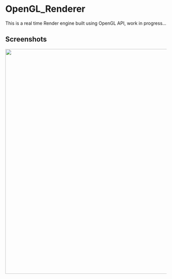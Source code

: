 # OpenGL_Renderer
This is a real time Render engine built using OpenGL API, work in progress...

## Screenshots
<image src="./Screenshot.png" width="700" ailgn="center">

